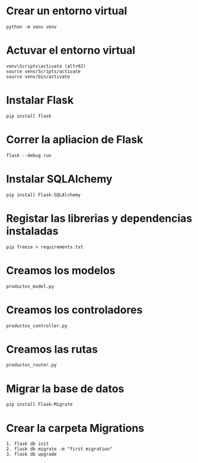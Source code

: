 # Crear un entorno virtual
```
python -m venv venv
```
# Actuvar el entorno virtual
```
venv\Scripts\activate (alt+92)
source venv/Scripts/activate
source venv/bin/activate
```
# Instalar Flask
```
pip install flask
```
# Correr la apliacion de Flask
```
flask --debug run
```
# Instalar SQLAlchemy
```
pip install Flask-SQLAlchemy
```
# Registar las librerias y dependencias instaladas
```
pip freeze > requirements.txt
```
# Creamos los modelos 
```
productos_model.py
```
# Creamos los controladores 
```
productos_controller.py
```
# Creamos las rutas
```
productos_router.py
```
# Migrar la base de datos
```
pip install Flask-Migrate
```
# Crear la carpeta Migrations
```
1. flask db init
2. flask db migrate -m "first migration"
3. flask db upgrade
```
